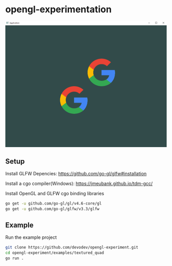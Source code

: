 # opengl-experimentation

![Current Project State](docs/images/currentProjectState2.gif?raw=true "Current Project State")

## Setup

Install GLFW Depencies: <https://github.com/go-gl/glfw#installation>

Install a cgo compiler(Windows): <https://jmeubank.github.io/tdm-gcc/>

Install OpenGL and GLFW cgo binding libraries

```bash
go get -u github.com/go-gl/gl/v4.6-core/gl
go get -u github.com/go-gl/glfw/v3.3/glfw
```

## Example

Run the example project

```bash
git clone https://github.com/devodev/opengl-experiment.git
cd opengl-experiment/examples/textured_quad
go run .
```
